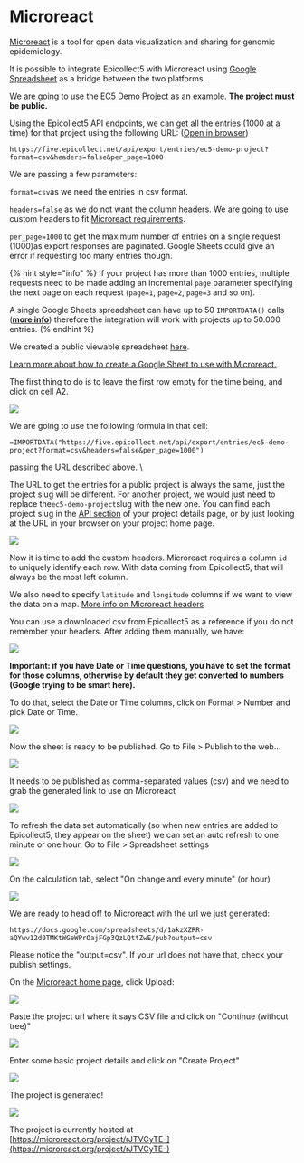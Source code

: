 # Microreact

[Microreact](https://microreact.org) is a tool for open data visualization and sharing for genomic epidemiology.

It is possible to integrate Epicollect5 with Microreact using [Google Spreadsheet](https://www.google.co.uk/sheets/about/) as a bridge between the two platforms.

We are going to use the [EC5 Demo Project](https://five.epicollect.net/project/ec5-demo-project) as an example. **The project must be public.**

Using the Epicollect5 API endpoints, we can get all the entries (1000 at a time) for that project using the following URL: ([Open in browser](https://five.epicollect.net/api/export/entries/ec5-demo-project?format=csv\&headers=false\&per\_page=1000))

`https://five.epicollect.net/api/export/entries/ec5-demo-project?format=csv&headers=false&per_page=1000`

We are passing a few parameters:

`format=csv`as we need the entries in csv format.

`headers=false` as we do not want the column headers. We are going to use custom headers to fit [Microreact requirements](https://microreact.org/instructions).

`per_page=1000` to get the maximum number of entries on a single request (1000)as export responses are paginated. Google Sheets could give an error if requesting too many entries though.

{% hint style="info" %}
If your project has more than 1000 entries, multiple requests need to be made adding an incremental `page` parameter specifying the next page on each request (`page=1`, `page=2`, `page=3` and so on).

A single Google Sheets spreadsheet can have up to 50 `IMPORTDATA()` calls ([**more info**](https://support.google.com/docs/answer/3093335?hl=en)) therefore the integration will work with projects up to 50.000 entries.&#x20;
{% endhint %}

We created a public viewable spreadsheet [here](https://docs.google.com/spreadsheets/d/1akzXZRR-aQYwv12d0TMKtWGeWPrOajFGp3QzLQttZwE/edit#gid=0).

[Learn more about how to create a Google Sheet to use with Microreact.](https://microreact.org/tutorials/google-sheets)

The first thing to do is to leave the first row empty for the time being, and click on cell A2.

![](../.gitbook/assets/microreact-1.png)

We are going to use the following formula in that cell:

`=IMPORTDATA("https://five.epicollect.net/api/export/entries/ec5-demo-project?format=csv&headers=false&per_page=1000")`

passing the URL described above. \


The URL to get the entries for a public project is always the same, just the project slug will be different. For another project, we would just need to replace the`ec5-demo-project`slug with the new one. You can find each project slug in the [API section](../developers/api.md) of your project details page, or by just looking at the URL in your browser on your project home page.

![](../.gitbook/assets/microreact-2.png)

Now it is time to add the custom headers. Microreact requires a column `id` to uniquely identify each row. With data coming from Epicollect5, that will always be the most left column.

We also need to specify `latitude` and `longitude` columns if we want to view the data on a map. [More info on Microreact headers](https://microreact.org/instructions)

You can use a downloaded csv from Epicollect5 as a reference if you do not remember your headers. After adding them manually, we have:

![](../.gitbook/assets/microreact-3.png)

**Important: if you have Date or Time questions, you have to set the format for those columns, otherwise by default they get converted to numbers (Google trying to be smart here).**

To do that, select the Date or Time columns, click on Format > Number and pick Date or Time.

![](<../.gitbook/assets/Screen Shot 2017-07-07 at 14.35.42.png>)

Now the sheet is ready to be published. Go to File > Publish to the web...

![](<../.gitbook/assets/Screen Shot 2017-07-07 at 11.20.31.png>)

It needs to be published as comma-separated values (csv) and we need to grab the generated link to use on Microreact

![](<../.gitbook/assets/Screen Shot 2017-07-07 at 11.21.41.png>)

To refresh the data set automatically (so when new entries are added to Epicollect5, they appear on the sheet) we can set an auto refresh to one minute or one hour. Go to File > Spreadsheet settings

![](<../.gitbook/assets/Screen Shot 2017-07-07 at 11.23.31.png>)

On the calculation tab, select "On change and every minute" (or hour)

![](<../.gitbook/assets/Screen Shot 2017-07-07 at 11.23.53.png>)

We are ready to head off to Microreact with the url we just generated:

`https://docs.google.com/spreadsheets/d/1akzXZRR-aQYwv12d0TMKtWGeWPrOajFGp3QzLQttZwE/pub?output=csv`

Please notice the "output=csv". If your url does not have that, check your publish settings.

On the [Microreact home page](https://microreact.org/showcase), click Upload:

![](../.gitbook/assets/microreact-4.png)

Paste the project url where it says CSV file and click on "Continue (without tree)"

![](../.gitbook/assets/microreact-5.png)

Enter some basic project details and click on "Create Project"

![](../.gitbook/assets/microreact-6.png)

The project is generated!

![](../.gitbook/assets/microreact-7.png)

The project is currently hosted at [https://microreact.org/project/rJTVCyTE-](https://microreact.org/project/rJTVCyTE-)
